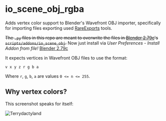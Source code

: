 # io_scene_obj_rgba

Adds vertex color support to Blender's Wavefront OBJ importer, specifically for importing files exporting used [RareExports](https://github.com/RareExports) tools.

~~The `.py` files in this repo are meant to overwrite the files in [Blender 2.79c](https://download.blender.org/release/Blender2.79/latest/)'s `scripts/addons/io_scene_obj`.~~
Now just install via *User Preferences - Install Addon from file!*
[Blender 2.79c](https://download.blender.org/release/Blender2.79/latest/)

It expects vertices in Wavefront OBJ files to use the format:
```
v x y z r g b a
```

Where `r`, `g`, `b`, `a` are values `0 <= n <= 255`.

## Why vertex colors?

This screenshot speaks for itself:

![Terrydactyland](why-vertex-colors.jpg)
